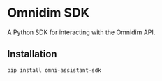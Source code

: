 # Omnidim SDK

A Python SDK for interacting with the Omnidim API.

## Installation

```bash
pip install omni-assistant-sdk
```
